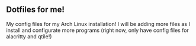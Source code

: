 ## Dotfiles for me!
My config files for my Arch Linux installation!
I will be adding more files as I install and configurate more programs (right now, only have config files for alacritty and qtile!)
